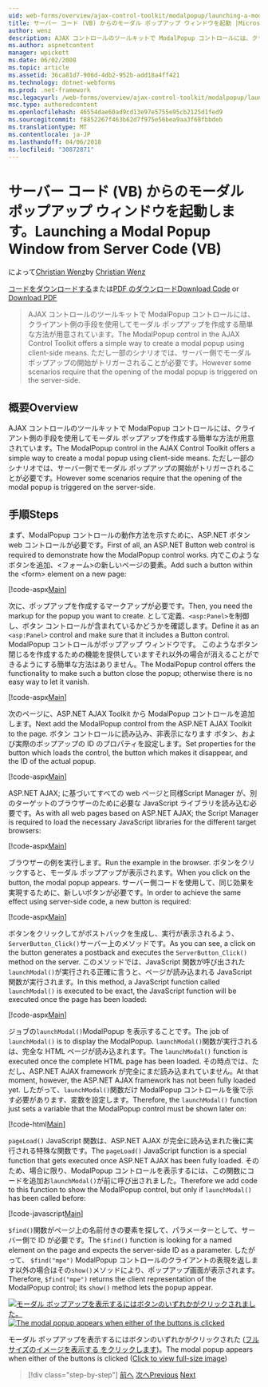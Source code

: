 ```yaml
---
uid: web-forms/overview/ajax-control-toolkit/modalpopup/launching-a-modal-popup-window-from-server-code-vb
title: サーバー コード (VB) からのモーダル ポップアップ ウィンドウを起動 |Microsoft ドキュメント
author: wenz
description: AJAX コントロールのツールキットで ModalPopup コントロールには、クライアント側の手段を使用してモーダル ポップアップを作成する簡単な方法が用意されています。 ただし一部のシナリオでは、その t が必要としています.
ms.author: aspnetcontent
manager: wpickett
ms.date: 06/02/2008
ms.topic: article
ms.assetid: 36ca81d7-906d-4db2-952b-add18a4ff421
ms.technology: dotnet-webforms
ms.prod: .net-framework
msc.legacyurl: /web-forms/overview/ajax-control-toolkit/modalpopup/launching-a-modal-popup-window-from-server-code-vb
msc.type: authoredcontent
ms.openlocfilehash: 46554dae60ad9cd13e97e5755e95cb2125d1fed9
ms.sourcegitcommit: f8852267f463b62d7f975e56bea9aa3f68fbbdeb
ms.translationtype: MT
ms.contentlocale: ja-JP
ms.lasthandoff: 04/06/2018
ms.locfileid: "30872871"
---
```

<a name="launching-a-modal-popup-window-from-server-code-vb"></a><span data-ttu-id="a0e8e-104">サーバー コード (VB) からのモーダル ポップアップ ウィンドウを起動します。</span><span class="sxs-lookup"><span data-stu-id="a0e8e-104">Launching a Modal Popup Window from Server Code (VB)</span></span>
====================
<span data-ttu-id="a0e8e-105">によって[Christian Wenz](https://github.com/wenz)</span><span class="sxs-lookup"><span data-stu-id="a0e8e-105">by [Christian Wenz](https://github.com/wenz)</span></span>

<span data-ttu-id="a0e8e-106">[コードをダウンロードする](http://download.microsoft.com/download/2/4/0/24052038-f942-4336-905b-b60ae56f0dd5/ModalPopup1.vb.zip)または[PDF のダウンロード](http://download.microsoft.com/download/b/6/a/b6ae89ee-df69-4c87-9bfb-ad1eb2b23373/modalpopup1VB.pdf)</span><span class="sxs-lookup"><span data-stu-id="a0e8e-106">[Download Code](http://download.microsoft.com/download/2/4/0/24052038-f942-4336-905b-b60ae56f0dd5/ModalPopup1.vb.zip) or [Download PDF](http://download.microsoft.com/download/b/6/a/b6ae89ee-df69-4c87-9bfb-ad1eb2b23373/modalpopup1VB.pdf)</span></span>

> <span data-ttu-id="a0e8e-107">AJAX コントロールのツールキットで ModalPopup コントロールには、クライアント側の手段を使用してモーダル ポップアップを作成する簡単な方法が用意されています。</span><span class="sxs-lookup"><span data-stu-id="a0e8e-107">The ModalPopup control in the AJAX Control Toolkit offers a simple way to create a modal popup using client-side means.</span></span> <span data-ttu-id="a0e8e-108">ただし一部のシナリオでは、サーバー側でモーダル ポップアップの開始がトリガーされることが必要です。</span><span class="sxs-lookup"><span data-stu-id="a0e8e-108">However some scenarios require that the opening of the modal popup is triggered on the server-side.</span></span>


## <a name="overview"></a><span data-ttu-id="a0e8e-109">概要</span><span class="sxs-lookup"><span data-stu-id="a0e8e-109">Overview</span></span>

<span data-ttu-id="a0e8e-110">AJAX コントロールのツールキットで ModalPopup コントロールには、クライアント側の手段を使用してモーダル ポップアップを作成する簡単な方法が用意されています。</span><span class="sxs-lookup"><span data-stu-id="a0e8e-110">The ModalPopup control in the AJAX Control Toolkit offers a simple way to create a modal popup using client-side means.</span></span> <span data-ttu-id="a0e8e-111">ただし一部のシナリオでは、サーバー側でモーダル ポップアップの開始がトリガーされることが必要です。</span><span class="sxs-lookup"><span data-stu-id="a0e8e-111">However some scenarios require that the opening of the modal popup is triggered on the server-side.</span></span>

## <a name="steps"></a><span data-ttu-id="a0e8e-112">手順</span><span class="sxs-lookup"><span data-stu-id="a0e8e-112">Steps</span></span>

<span data-ttu-id="a0e8e-113">まず、ModalPopup コントロールの動作方法を示すために、ASP.NET ボタン web コントロールが必要です。</span><span class="sxs-lookup"><span data-stu-id="a0e8e-113">First of all, an ASP.NET Button web control is required to demonstrate how the ModalPopup control works.</span></span> <span data-ttu-id="a0e8e-114">内でこのようなボタンを追加、&lt;フォーム&gt;の新しいページの要素。</span><span class="sxs-lookup"><span data-stu-id="a0e8e-114">Add such a button within the &lt;form&gt; element on a new page:</span></span>

[!code-aspx[Main](launching-a-modal-popup-window-from-server-code-vb/samples/sample1.aspx)]

<span data-ttu-id="a0e8e-115">次に、ポップアップを作成するマークアップが必要です。</span><span class="sxs-lookup"><span data-stu-id="a0e8e-115">Then, you need the markup for the popup you want to create.</span></span> <span data-ttu-id="a0e8e-116">として定義、`<asp:Panel>`を制御し、ボタン コントロールが含まれているかどうかを確認します。</span><span class="sxs-lookup"><span data-stu-id="a0e8e-116">Define it as an `<asp:Panel>` control and make sure that it includes a Button control.</span></span> <span data-ttu-id="a0e8e-117">ModalPopup コントロールがポップアップ ウィンドウです。 このようなボタン閉じるを作成するための機能を提供していますそれ以外の場合が消えることができるようにする簡単な方法はありません。</span><span class="sxs-lookup"><span data-stu-id="a0e8e-117">The ModalPopup control offers the functionality to make such a button close the popup; otherwise there is no easy way to let it vanish.</span></span>

[!code-aspx[Main](launching-a-modal-popup-window-from-server-code-vb/samples/sample2.aspx)]

<span data-ttu-id="a0e8e-118">次のページに、ASP.NET AJAX Toolkit から ModalPopup コントロールを追加します。</span><span class="sxs-lookup"><span data-stu-id="a0e8e-118">Next add the ModalPopup control from the ASP.NET AJAX Toolkit to the page.</span></span> <span data-ttu-id="a0e8e-119">ボタン コントロールに読み込み、非表示になります ボタン、および実際のポップアップの ID のプロパティを設定します。</span><span class="sxs-lookup"><span data-stu-id="a0e8e-119">Set properties for the button which loads the control, the button which makes it disappear, and the ID of the actual popup.</span></span>

[!code-aspx[Main](launching-a-modal-popup-window-from-server-code-vb/samples/sample3.aspx)]

<span data-ttu-id="a0e8e-120">ASP.NET AJAX; に基づいてすべての web ページと同様Script Manager が、別のターゲットのブラウザーのために必要な JavaScript ライブラリを読み込む必要です。</span><span class="sxs-lookup"><span data-stu-id="a0e8e-120">As with all web pages based on ASP.NET AJAX; the Script Manager is required to load the necessary JavaScript libraries for the different target browsers:</span></span>

[!code-aspx[Main](launching-a-modal-popup-window-from-server-code-vb/samples/sample4.aspx)]

<span data-ttu-id="a0e8e-121">ブラウザーの例を実行します。</span><span class="sxs-lookup"><span data-stu-id="a0e8e-121">Run the example in the browser.</span></span> <span data-ttu-id="a0e8e-122">ボタンをクリックすると、モーダル ポップアップが表示されます。</span><span class="sxs-lookup"><span data-stu-id="a0e8e-122">When you click on the button, the modal popup appears.</span></span> <span data-ttu-id="a0e8e-123">サーバー側コードを使用して、同じ効果を実現するために、新しいボタンが必要です。</span><span class="sxs-lookup"><span data-stu-id="a0e8e-123">In order to achieve the same effect using server-side code, a new button is required:</span></span>

[!code-aspx[Main](launching-a-modal-popup-window-from-server-code-vb/samples/sample5.aspx)]

<span data-ttu-id="a0e8e-124">ボタンをクリックしてがポストバックを生成し、実行が表示されるよう、`ServerButton_Click()`サーバー上のメソッドです。</span><span class="sxs-lookup"><span data-stu-id="a0e8e-124">As you can see, a click on the button generates a postback and executes the `ServerButton_Click()` method on the server.</span></span> <span data-ttu-id="a0e8e-125">このメソッドでは、JavaScript 関数が呼び出された`launchModal()`が実行される正確に言うと、ページが読み込まれる JavaScript 関数が実行されます。</span><span class="sxs-lookup"><span data-stu-id="a0e8e-125">In this method, a JavaScript function called `launchModal()` is executed to be exact, the JavaScript function will be executed once the page has been loaded:</span></span>

[!code-aspx[Main](launching-a-modal-popup-window-from-server-code-vb/samples/sample6.aspx)]

<span data-ttu-id="a0e8e-126">ジョブの`launchModal()`ModalPopup を表示することです。</span><span class="sxs-lookup"><span data-stu-id="a0e8e-126">The job of `launchModal()` is to display the ModalPopup.</span></span> <span data-ttu-id="a0e8e-127">`launchModal()`関数が実行されるは、完全な HTML ページが読み込まれます。</span><span class="sxs-lookup"><span data-stu-id="a0e8e-127">The `launchModal()` function is executed once the complete HTML page has been loaded.</span></span> <span data-ttu-id="a0e8e-128">その時点では、ただし、ASP.NET AJAX framework が完全にまだ読み込まれていません。</span><span class="sxs-lookup"><span data-stu-id="a0e8e-128">At that moment, however, the ASP.NET AJAX framework has not been fully loaded yet.</span></span> <span data-ttu-id="a0e8e-129">したがって、`launchModal()`関数だけ ModalPopup コントロールを後で示す必要があります、変数を設定します。</span><span class="sxs-lookup"><span data-stu-id="a0e8e-129">Therefore, the `launchModal()` function just sets a variable that the ModalPopup control must be shown later on:</span></span>

[!code-html[Main](launching-a-modal-popup-window-from-server-code-vb/samples/sample7.html)]

<span data-ttu-id="a0e8e-130">`pageLoad()` JavaScript 関数は、ASP.NET AJAX が完全に読み込まれた後に実行される特殊な関数です。</span><span class="sxs-lookup"><span data-stu-id="a0e8e-130">The `pageLoad()` JavaScript function is a special function that gets executed once ASP.NET AJAX has been fully loaded.</span></span> <span data-ttu-id="a0e8e-131">そのため、場合に限り、ModalPopup コントロールを表示するには、この関数にコードを追加お`launchModal()`が前に呼び出されました。</span><span class="sxs-lookup"><span data-stu-id="a0e8e-131">Therefore we add code to this function to show the ModalPopup control, but only if `launchModal()` has been called before:</span></span>

[!code-javascript[Main](launching-a-modal-popup-window-from-server-code-vb/samples/sample8.js)]

<span data-ttu-id="a0e8e-132">`$find()`関数がページ上の名前付きの要素を探して、パラメーターとして、サーバー側で ID が必要です。</span><span class="sxs-lookup"><span data-stu-id="a0e8e-132">The `$find()` function is looking for a named element on the page and expects the server-side ID as a parameter.</span></span> <span data-ttu-id="a0e8e-133">したがって、 `$find("mpe")` ModalPopup コントロールのクライアントの表現を返します以外の場合はその`show()`メソッドにより、ポップアップ画面が表示されます。</span><span class="sxs-lookup"><span data-stu-id="a0e8e-133">Therefore, `$find("mpe")` returns the client representation of the ModalPopup control; its `show()` method lets the popup appear.</span></span>


<span data-ttu-id="a0e8e-134">[![モーダル ポップアップを表示するにはボタンのいずれかがクリックされました。](launching-a-modal-popup-window-from-server-code-vb/_static/image2.png)](launching-a-modal-popup-window-from-server-code-vb/_static/image1.png)</span><span class="sxs-lookup"><span data-stu-id="a0e8e-134">[![The modal popup appears when either of the buttons is clicked](launching-a-modal-popup-window-from-server-code-vb/_static/image2.png)](launching-a-modal-popup-window-from-server-code-vb/_static/image1.png)</span></span>

<span data-ttu-id="a0e8e-135">モーダル ポップアップを表示するにはボタンのいずれかがクリックされた ([フルサイズのイメージを表示する をクリックします](launching-a-modal-popup-window-from-server-code-vb/_static/image3.png))。</span><span class="sxs-lookup"><span data-stu-id="a0e8e-135">The modal popup appears when either of the buttons is clicked ([Click to view full-size image](launching-a-modal-popup-window-from-server-code-vb/_static/image3.png))</span></span>

> [!div class="step-by-step"]
> <span data-ttu-id="a0e8e-136">[前へ](positioning-a-modalpopup-cs.md)
> [次へ](using-modalpopup-with-a-repeater-control-vb.md)</span><span class="sxs-lookup"><span data-stu-id="a0e8e-136">[Previous](positioning-a-modalpopup-cs.md)
[Next](using-modalpopup-with-a-repeater-control-vb.md)</span></span>
